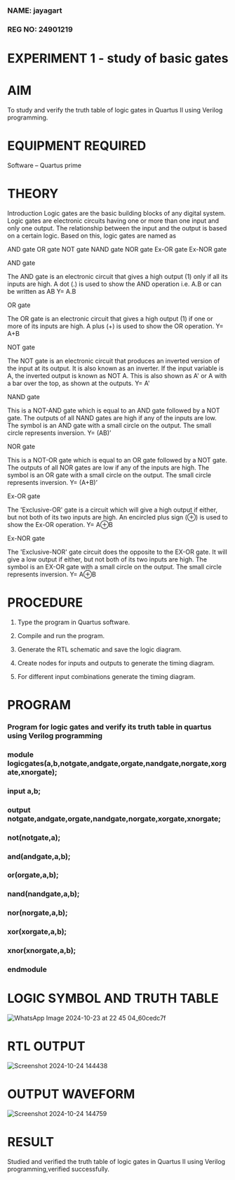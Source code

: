 ### NAME: jayagart
### REG NO: 24901219
# EXPERIMENT 1 - study of basic gates

# AIM

To study and verify the truth table of logic gates in Quartus II using Verilog programming.

# EQUIPMENT REQUIRED

Software – Quartus prime 

# THEORY

Introduction Logic gates are the basic building blocks of any digital system. Logic gates are electronic circuits having one or more than one input and only one output. The relationship between the input and the output is based on a certain logic. Based on this, logic gates are named as

AND gate OR gate NOT gate NAND gate NOR gate Ex-OR gate Ex-NOR gate

AND gate

The AND gate is an electronic circuit that gives a high output (1) only if all its inputs are high. A dot (.) is used to show the AND operation i.e. A.B or can be written as AB
Y= A.B

OR gate

The OR gate is an electronic circuit that gives a high output (1) if one or more of its inputs are high. A plus (+) is used to show the OR operation.
Y= A+B

NOT gate

The NOT gate is an electronic circuit that produces an inverted version of the input at its output. It is also known as an inverter. If the input variable is A, the inverted output is known as NOT A. This is also shown as A' or A with a bar over the top, as shown at the outputs.
Y= A'

NAND gate

This is a NOT-AND gate which is equal to an AND gate followed by a NOT gate. The outputs of all NAND gates are high if any of the inputs are low. The symbol is an AND gate with a small circle on the output. The small circle represents inversion.
Y= (AB)’

NOR gate

This is a NOT-OR gate which is equal to an OR gate followed by a NOT gate. The outputs of all NOR gates are low if any of the inputs are high. The symbol is an OR gate with a small circle on the output. The small circle represents inversion.
Y= (A+B)’

Ex-OR gate

The 'Exclusive-OR' gate is a circuit which will give a high output if either, but not both of its two inputs are high. An encircled plus sign (⊕) is used to show the Ex-OR operation.
Y= A⊕B

Ex-NOR gate

The 'Exclusive-NOR' gate circuit does the opposite to the EX-OR gate. It will give a low output if either, but not both of its two inputs are high. The symbol is an EX-OR gate with a small circle on the output. The small circle represents inversion.
Y= A⊕B

# PROCEDURE

1.	Type the program in Quartus software.

2.	Compile and run the program.

3.	Generate the RTL schematic and save the logic diagram.

4.	Create nodes for inputs and outputs to generate the timing diagram.

5.	For different input combinations generate the timing diagram.


# PROGRAM

### Program for logic gates and verify its truth table in quartus using Verilog programming
### module logicgates(a,b,notgate,andgate,orgate,nandgate,norgate,xorgate,xnorgate);
### input a,b;
### output notgate,andgate,orgate,nandgate,norgate,xorgate,xnorgate;
### not(notgate,a);
### and(andgate,a,b);
### or(orgate,a,b);
### nand(nandgate,a,b);
### nor(norgate,a,b);
### xor(xorgate,a,b);
### xnor(xnorgate,a,b);
### endmodule

 
 
# LOGIC SYMBOL AND TRUTH TABLE
![WhatsApp Image 2024-10-23 at 22 45 04_60cedc7f](https://github.com/user-attachments/assets/180dab2f-3d28-4f06-9f99-8bf07a464d53)


# RTL OUTPUT
![Screenshot 2024-10-24 144438](https://github.com/user-attachments/assets/917665ec-0f26-4072-a5a6-935b1022d164)




# OUTPUT WAVEFORM
![Screenshot 2024-10-24 144759](https://github.com/user-attachments/assets/cb82a4b5-590a-4d44-94be-fa978ec2e6e8)



# RESULT

 Studied and verified the truth table of logic gates in Quartus II using Verilog programming,verified successfully.


